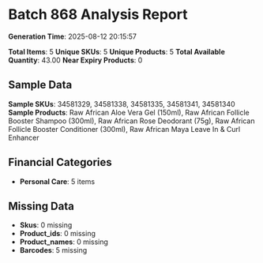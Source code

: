 # Batch 868 Analysis Report

**Generation Time**: 2025-08-12 20:15:57

**Total Items**: 5
**Unique SKUs**: 5
**Unique Products**: 5
**Total Available Quantity**: 43.00
**Near Expiry Products**: 0

## Sample Data
**Sample SKUs**: 34581329, 34581338, 34581335, 34581341, 34581340
**Sample Products**: Raw African Aloe Vera Gel (150ml), Raw African Follicle Booster Shampoo (300ml), Raw African Rose Deodorant (75g), Raw African Follicle Booster Conditioner (300ml), Raw African Maya Leave In & Curl Enhancer

## Financial Categories
- **Personal Care**: 5 items

## Missing Data
- **Skus**: 0 missing
- **Product_ids**: 0 missing
- **Product_names**: 0 missing
- **Barcodes**: 5 missing
